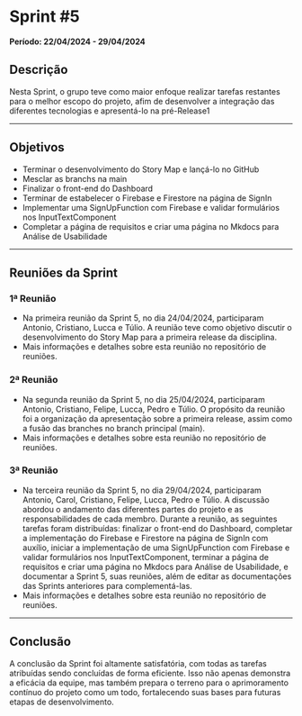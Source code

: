 # Sprint #5

**Período: 22/04/2024 - 29/04/2024**

## Descrição

Nesta Sprint, o grupo teve como maior enfoque realizar tarefas restantes para o melhor escopo do projeto, afim de desenvolver a integração das diferentes tecnologias e apresentá-lo na pré-Release1 

---

## Objetivos

- Terminar o desenvolvimento do Story Map e lançá-lo no GitHub
- Mesclar as branchs na main
- Finalizar o front-end do Dashboard
- Terminar de estabelecer o Firebase e Firestore na página de SignIn
- Implementar uma SignUpFunction com Firebase e validar formulários nos InputTextComponent
- Completar a página de requisitos e criar uma página no Mkdocs para Análise de Usabilidade

---
 
## Reuniões da Sprint

### 1ª Reunião 

- Na primeira reunião da Sprint 5, no dia 24/04/2024, participaram Antonio, Cristiano, Lucca e Túlio. A reunião teve como objetivo discutir o desenvolvimento do Story Map para a primeira release da disciplina.
- Mais informações e detalhes sobre esta reunião no repositório de reuniões.

### 2ª Reunião

- Na segunda reunião da Sprint 5, no dia 25/04/2024, participaram Antonio, Cristiano, Felipe, Lucca, Pedro e Túlio. O propósito da reunião foi a organização da apresentação sobre a primeira release, assim como a fusão das branches no branch principal (main).
- Mais informações e detalhes sobre esta reunião no repositório de reuniões.
  
### 3ª Reunião

- Na terceira reunião da Sprint 5, no dia 29/04/2024, participaram Antonio, Carol, Cristiano, Felipe, Lucca, Pedro e Túlio. A discussão abordou o andamento das diferentes partes do projeto e as responsabilidades de cada membro. Durante a reunião, as seguintes tarefas foram distribuídas: finalizar o front-end do Dashboard, completar a implementação do Firebase e Firestore na página de SignIn com auxílio, iniciar a implementação de uma SignUpFunction com Firebase e validar formulários nos InputTextComponent, terminar a página de requisitos e criar uma página no Mkdocs para Análise de Usabilidade, e documentar a Sprint 5, suas reuniões, além de editar as documentações das Sprints anteriores para complementá-las.
- Mais informações e detalhes sobre esta reunião no repositório de reuniões.
  
---

## Conclusão

A conclusão da Sprint foi altamente satisfatória, com todas as tarefas atribuídas sendo concluídas de forma eficiente. Isso não apenas demonstra a eficácia da equipe, mas também prepara o terreno para o aprimoramento contínuo do projeto como um todo, fortalecendo suas bases para futuras etapas de desenvolvimento.
